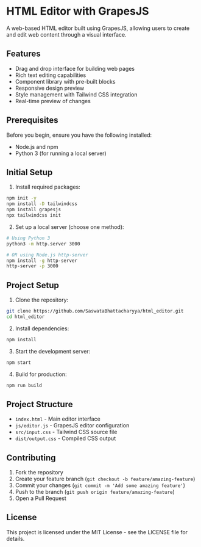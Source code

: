 # HTML Editor with GrapesJS

A web-based HTML editor built using GrapesJS, allowing users to create and edit web content through a visual interface.

## Features

- Drag and drop interface for building web pages
- Rich text editing capabilities
- Component library with pre-built blocks
- Responsive design preview
- Style management with Tailwind CSS integration
- Real-time preview of changes

## Prerequisites

Before you begin, ensure you have the following installed:
- Node.js and npm
- Python 3 (for running a local server)

## Initial Setup

1. Install required packages:
```bash
npm init -y
npm install -D tailwindcss
npm install grapesjs
npx tailwindcss init
```

2. Set up a local server (choose one method):
```bash
# Using Python 3
python3 -m http.server 3000

# OR using Node.js http-server
npm install -g http-server
http-server -p 3000
```

## Project Setup

1. Clone the repository:
```bash
git clone https://github.com/SaswataBhattacharyya/html_editor.git
cd html_editor
```

2. Install dependencies:
```bash
npm install
```

3. Start the development server:
```bash
npm start
```

4. Build for production:
```bash
npm run build
```

## Project Structure

- `index.html` - Main editor interface
- `js/editor.js` - GrapesJS editor configuration
- `src/input.css` - Tailwind CSS source file
- `dist/output.css` - Compiled CSS output

## Contributing

1. Fork the repository
2. Create your feature branch (`git checkout -b feature/amazing-feature`)
3. Commit your changes (`git commit -m 'Add some amazing feature'`)
4. Push to the branch (`git push origin feature/amazing-feature`)
5. Open a Pull Request

## License

This project is licensed under the MIT License - see the LICENSE file for details. 